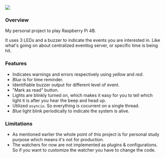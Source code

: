 ![](https://img.shields.io/badge/python-3.7%2B-blue)

### Overview
My personal project to play Raspberry Pi 4B.

It uses 3 LEDs and a buzzer to indicate the events you are interested in. Like what's going on about centralized eventlog server, or specific time is being hit.

### Features
- Indicates warnings and errors respectively using *yellow* and *red*.
- *Blue* is for time reminder.
- Identifiable buzzer output for different level of event.
- "Mark as read" button.
- Lights are blinkly turned on, which makes it easy for you to tell which light it is after you hear the beep and head up.
- Utilized `asyncio`. So everything is cocurrent on a single thread.
- *Blue* light blink periodically to indicate the system is alive.

### Limitations
- As mentioned earlier the whole point of this project is for personal study purpose which means it's not for production.
- The watchers for now are not implemented as plugins & configurations. So if you want to customize the watcher you have to change the code.